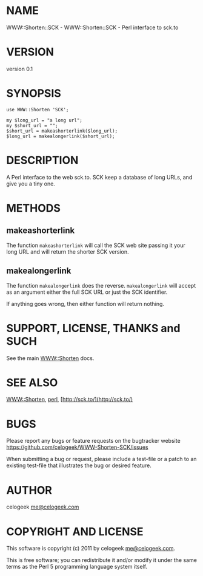 # NAME

WWW::Shorten::SCK - WWW::Shorten::SCK - Perl interface to sck.to

# VERSION

version 0.1

# SYNOPSIS

    use WWW::Shorten 'SCK';

    my $long_url = "a long url";
    my $short_url = "";
    $short_url = makeashorterlink($long_url);
    $long_url = makealongerlink($short_url);

# DESCRIPTION

A Perl interface to the web sck.to. SCK keep a database of long URLs,
and give you a tiny one.

# METHODS

## makeashorterlink

The function `makeashorterlink` will call the SCK web site passing
it your long URL and will return the shorter SCK version.

## makealongerlink

The function `makealongerlink` does the reverse. `makealongerlink`
will accept as an argument either the full SCK URL or just the
SCK identifier.

If anything goes wrong, then either function will return nothing.

# SUPPORT, LICENSE, THANKS and SUCH

See the main [WWW::Shorten](http://search.cpan.org/perldoc?WWW::Shorten) docs.

# SEE ALSO

[WWW::Shorten](http://search.cpan.org/perldoc?WWW::Shorten), [perl](http://search.cpan.org/perldoc?perl), [http://sck.to/](http://sck.to/)

# BUGS

Please report any bugs or feature requests on the bugtracker website
https://github.com/celogeek/WWW-Shorten-SCK/issues

When submitting a bug or request, please include a test-file or a
patch to an existing test-file that illustrates the bug or desired
feature.

# AUTHOR

celogeek <me@celogeek.com>

# COPYRIGHT AND LICENSE

This software is copyright (c) 2011 by celogeek <me@celogeek.com>.

This is free software; you can redistribute it and/or modify it under
the same terms as the Perl 5 programming language system itself.
